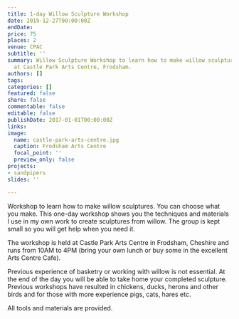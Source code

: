 ```yaml
---
title: 1-day Willow Sculpture Workshop
date: 2019-12-27T00:00:00Z
endDate: 
price: 75
places: 2
venue: CPAC
subtitle: ''
summary: Willow Sculpture Workshop to learn how to make willow sculptures to be held
  at Castle Park Arts Centre, Frodsham.
authors: []
tags: 
categories: []
featured: false
share: false
commentable: false
editable: false
publishDate: 2017-01-01T00:00:00Z
links: 
image:
  name: castle-park-arts-centre.jpg
  caption: Frodsham Arts Centre
  focal_point: ''
  preview_only: false
projects:
- sandpipers
slides: ''

---
```

Workshop to learn how to make willow sculptures. 
You can choose what you make. 
This one-day workshop shows you the techniques and materials I use in my own 
work to create sculptures from willow. 
The group is kept small so you will get help when you need it.

The workshop is held at Castle Park Arts Centre in Frodsham, Cheshire 
and runs from 10AM to 4PM (bring your own lunch or buy some in 
the excellent Arts Centre Cafe).

Previous experience of basketry or working with willow is not essential. 
At the end of the day you will be able to take home your completed sculpture. 
Previous workshops have resulted in chickens, ducks, herons and other birds 
and for those with more experience pigs, cats, hares etc.

All tools and materials are provided.
